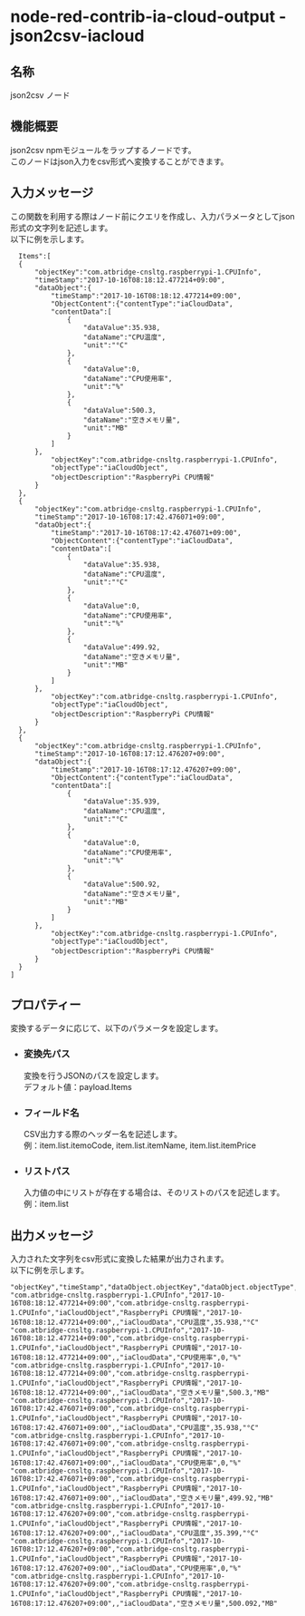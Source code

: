 # node-red-contrib-ia-cloud-output - json2csv-iacloud

## 名称
json2csv ノード



## 機能概要
json2csv npmモジュールをラップするノードです。  
このノードはjson入力をcsv形式へ変換することができます。



## 入力メッセージ
この関数を利用する際はノード前にクエリを作成し、入力パラメータとしてjson形式の文字列を記述します。  
以下に例を示します。  

      Items":[
      {
          "objectKey":"com.atbridge-cnsltg.raspberrypi-1.CPUInfo",
          "timeStamp":"2017-10-16T08:18:12.477214+09:00",
          "dataObject":{
              "timeStamp":"2017-10-16T08:18:12.477214+09:00",
              "ObjectContent":{"contentType":"iaCloudData",
              "contentData":[
                  {
                      "dataValue":35.938,
                      "dataName":"CPU温度",
                      "unit":"°C"
                  },
                  {
                      "dataValue":0,
                      "dataName":"CPU使用率",
                      "unit":"%"
                  },
                  {
                      "dataValue":500.3,
                      "dataName":"空きメモリ量",
                      "unit":"MB"
                  }
              ]
          },
              "objectKey":"com.atbridge-cnsltg.raspberrypi-1.CPUInfo",
              "objectType":"iaCloudObject",
              "objectDescription":"RaspberryPi CPU情報"
          }
      },
      {
          "objectKey":"com.atbridge-cnsltg.raspberrypi-1.CPUInfo",
          "timeStamp":"2017-10-16T08:17:42.476071+09:00",
          "dataObject":{
              "timeStamp":"2017-10-16T08:17:42.476071+09:00",
              "ObjectContent":{"contentType":"iaCloudData",
              "contentData":[
                  {
                      "dataValue":35.938,
                      "dataName":"CPU温度",
                      "unit":"°C"
                  },
                  {
                      "dataValue":0,
                      "dataName":"CPU使用率",
                      "unit":"%"
                  },
                  {
                      "dataValue":499.92,
                      "dataName":"空きメモリ量",
                      "unit":"MB"
                  }
              ]
          },
              "objectKey":"com.atbridge-cnsltg.raspberrypi-1.CPUInfo",
              "objectType":"iaCloudObject",
              "objectDescription":"RaspberryPi CPU情報"
          }
      },
      {
          "objectKey":"com.atbridge-cnsltg.raspberrypi-1.CPUInfo",
          "timeStamp":"2017-10-16T08:17:12.476207+09:00",
          "dataObject":{
              "timeStamp":"2017-10-16T08:17:12.476207+09:00",
              "ObjectContent":{"contentType":"iaCloudData",
              "contentData":[
                  {
                      "dataValue":35.939,
                      "dataName":"CPU温度",
                      "unit":"°C"
                  },
                  {
                      "dataValue":0,
                      "dataName":"CPU使用率",
                      "unit":"%"
                  },
                  {
                      "dataValue":500.92,
                      "dataName":"空きメモリ量",
                      "unit":"MB"
                  }
              ]
          },
              "objectKey":"com.atbridge-cnsltg.raspberrypi-1.CPUInfo",
              "objectType":"iaCloudObject",
              "objectDescription":"RaspberryPi CPU情報"
          }
      }
    ]



## プロパティー
変換するデータに応じて、以下のパラメータを設定します。

- ### 変換先パス
  変換を行うJSONのパスを設定します。  
  デフォルト値：payload.Items

- ### フィールド名
  CSV出力する際のヘッダー名を記述します。  
  例：item.list.itemoCode, item.list.itemName, item.list.itemPrice

- ### リストパス
  入力値の中にリストが存在する場合は、そのリストのパスを記述します。  
  例：item.list



## 出力メッセージ
入力された文字列をcsv形式に変換した結果が出力されます。  
以下に例を示します。

    "objectKey","timeStamp","dataObject.objectKey","dataObject.objectType","dataObject.objectDescription","dataObject.timeStamp","dataObject.instanceKey","dataObject.ObjectContent.contentType","dataObject.ObjectContent.contentData.dataName","dataObject.ObjectContent.contentData.dataValue","dataObject.ObjectContent.contentData.unit"
    "com.atbridge-cnsltg.raspberrypi-1.CPUInfo","2017-10-16T08:18:12.477214+09:00","com.atbridge-cnsltg.raspberrypi-1.CPUInfo","iaCloudObject","RaspberryPi CPU情報","2017-10-16T08:18:12.477214+09:00",,"iaCloudData","CPU温度",35.938,"°C"
    "com.atbridge-cnsltg.raspberrypi-1.CPUInfo","2017-10-16T08:18:12.477214+09:00","com.atbridge-cnsltg.raspberrypi-1.CPUInfo","iaCloudObject","RaspberryPi CPU情報","2017-10-16T08:18:12.477214+09:00",,"iaCloudData","CPU使用率",0,"%"
    "com.atbridge-cnsltg.raspberrypi-1.CPUInfo","2017-10-16T08:18:12.477214+09:00","com.atbridge-cnsltg.raspberrypi-1.CPUInfo","iaCloudObject","RaspberryPi CPU情報","2017-10-16T08:18:12.477214+09:00",,"iaCloudData","空きメモリ量",500.3,"MB"
    "com.atbridge-cnsltg.raspberrypi-1.CPUInfo","2017-10-16T08:17:42.476071+09:00","com.atbridge-cnsltg.raspberrypi-1.CPUInfo","iaCloudObject","RaspberryPi CPU情報","2017-10-16T08:17:42.476071+09:00",,"iaCloudData","CPU温度",35.938,"°C"
    "com.atbridge-cnsltg.raspberrypi-1.CPUInfo","2017-10-16T08:17:42.476071+09:00","com.atbridge-cnsltg.raspberrypi-1.CPUInfo","iaCloudObject","RaspberryPi CPU情報","2017-10-16T08:17:42.476071+09:00",,"iaCloudData","CPU使用率",0,"%"
    "com.atbridge-cnsltg.raspberrypi-1.CPUInfo","2017-10-16T08:17:42.476071+09:00","com.atbridge-cnsltg.raspberrypi-1.CPUInfo","iaCloudObject","RaspberryPi CPU情報","2017-10-16T08:17:42.476071+09:00",,"iaCloudData","空きメモリ量",499.92,"MB"
    "com.atbridge-cnsltg.raspberrypi-1.CPUInfo","2017-10-16T08:17:12.476207+09:00","com.atbridge-cnsltg.raspberrypi-1.CPUInfo","iaCloudObject","RaspberryPi CPU情報","2017-10-16T08:17:12.476207+09:00",,"iaCloudData","CPU温度",35.399,"°C"
    "com.atbridge-cnsltg.raspberrypi-1.CPUInfo","2017-10-16T08:17:12.476207+09:00","com.atbridge-cnsltg.raspberrypi-1.CPUInfo","iaCloudObject","RaspberryPi CPU情報","2017-10-16T08:17:12.476207+09:00",,"iaCloudData","CPU使用率",0,"%"
    "com.atbridge-cnsltg.raspberrypi-1.CPUInfo","2017-10-16T08:17:12.476207+09:00","com.atbridge-cnsltg.raspberrypi-1.CPUInfo","iaCloudObject","RaspberryPi CPU情報","2017-10-16T08:17:12.476207+09:00",,"iaCloudData","空きメモリ量",500.092,"MB"

